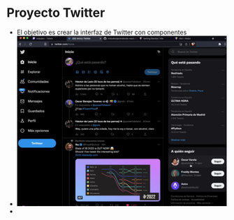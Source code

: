 # Proyecto Twitter

- El objetivo es crear la interfaz de Twitter con componentes
- ![Interfaz de usuario](markdown/images/interface.png)
- 